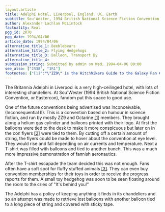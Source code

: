 ```yaml
---
layout:article
title: Adelphi Hotel, Liverpool, England, UK, Earth
subtitle: Sou'Wester, 1994 British National Science Fiction Convention
author: Alexander Lachlan McLintock
factuality: Real
pgg_id: 2R70
pgg_date: 1994/04/06
article_date: 1994/04/06
alternative_title_1: Beeblebears
alternative_title_2: Flying Hedgehogs
alternative_title_3: Balloon, Transport By
alternative_title_4: 
submission_string: Submitted by admin on Wed, 1994-04-06 00:00
see_also: ["2R38", "1R1"]
footnotes: {"[1]":"\"ZZ9\" is the Hitchhikers Guide to the Galaxy Fan Club. (The name is based on the location of the Earth: ZZ9 Plural Z Alpha.) \"Octarine\" is the Terry Pratchett fan club. Octarine is the colour of magic. I am not a member of either.","[2]":"Flyers are small pieces of paper with advertising on them, given out to anyone likely to be interested. Similarly fly posters. They do not actually fly unless made into a paper plane, or transported by air.","[3]":"We are of course talking about toys, not trophies. ZZ9 sell Beeblebears. These are teddy bears with two heads and three arms."}
---
```

<div>
<p>The Britannia Adelphi in Liverpool is a very high-ceilinged hotel, with lots of interesting chandeliers. At Sou'Wester (1994 British National Science Fiction Convention, or Eastercon), fandom put this space to good use.</p>
<p>One of the future conventions being advertised was Inconceivable, (Inconsequential II). This is a convention based on humour in science fiction, and run by mostly ZZ9 and Octarine <a href="#footnotes.1" class="footnote-link">[1]</a> members. They brought along a helium gas cylinder and balloons printed with their logo. At first the balloons were tied to the desk to make it more conspicuous but later on in the con flyers <a href="#footnotes.2" class="footnote-link">[2]</a> were tied to them. By cutting off a certain amount of string, the flyers could be made to hover about the convention at eye level. They would rise and fall depending on air currents and temperature. Next a T-shirt was filled with balloons and tied to another bunch. This was a much more impressive demonstration of fannish aeronautics.</p>
<p>After the T-shirt escapade the team decided this was not enough. Fans often have a soft spot for fluffy stuffed animals <a href="#footnotes.3" class="footnote-link">[3]</a>. They can even buy convention memberships for their toys in order to receive the progress reports for them. A small toy hedgehog was soon to be seen floating around the room to the cries of "It's behind you!"</p>
<p>The Adelphi has a policy of keeping anything it finds in its chandeliers and so an attempt was made to retrieve lost balloons with another balloon tied to a long piece of string and covered with sticky tape.</p>
</div>
